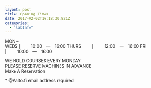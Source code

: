 ```yaml
---
layout: post
title: Opening Times
date: 2017-02-02T16:18:30.821Z
categories:
  - "labInfo"
---
```


<div markdown="1" class="info--contact-times">

MON –<br/>WEDS | &emsp;&emsp; 10:00&emsp;—&emsp;16:00
THURS &emsp;&emsp; | &emsp;&emsp; 12:00&emsp;—&emsp;16:00
FRI &emsp;&emsp; | &emsp;&emsp; 10:00&emsp;—&emsp;16:00

</div>

<div class="info--contact-text">
  WE HOLD COURSES EVERY MONDAY<br/>
  PLEASE RESERVE MACHINES IN ADVANCE
</div>

<div class="info--contact-button">
  <a href="mailto:fablab@aalto.fi" class="shadow">Make A Reservation</a>
  <p>* @Aalto.fi email address required</p>
</div>
